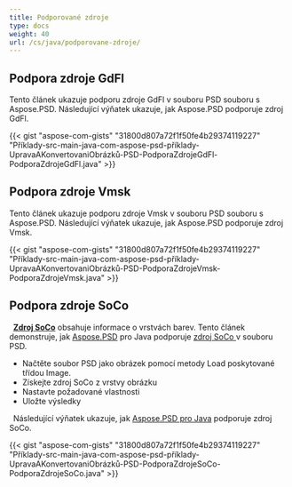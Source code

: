```yaml
---
title: Podporované zdroje
type: docs
weight: 40
url: /cs/java/podporovane-zdroje/
---
```



## **Podpora zdroje GdFl**
Tento článek ukazuje podporu zdroje GdFl v souboru PSD souboru s Aspose.PSD. Následující výňatek ukazuje, jak Aspose.PSD podporuje zdroj GdFl.

{{< gist "aspose-com-gists" "31800d807a72f1f50fe4b29374119227" "Příklady-src-main-java-com-aspose-psd-příklady-UpravaAKonvertovaniObrázků-PSD-PodporaZdrojeGdFl-PodporaZdrojeGdFl.java" >}}
## **Podpora zdroje Vmsk**
Tento článek ukazuje podporu zdroje Vmsk v souboru PSD souboru s Aspose.PSD. Následující výňatek ukazuje, jak Aspose.PSD podporuje zdroj Vmsk.



{{< gist "aspose-com-gists" "31800d807a72f1f50fe4b29374119227" "Příklady-src-main-java-com-aspose-psd-příklady-UpravaAKonvertovaniObrázků-PSD-PodporaZdrojeVmsk-PodporaZdrojeVmsk.java" >}}


## **Podpora zdroje SoCo**


` `[**Zdroj SoCo**](https://reference.aspose.com/java/psd/com.aspose.psd.fileformats.psd.layers.layerresources/SoCoResource) obsahuje informace o vrstvách barev. Tento článek demonstruje, jak [Aspose.PSD](https://products.aspose.com/psd) pro Java podporuje [zdroj SoCo ](https://reference.aspose.com/java/psd/com.aspose.psd.fileformats.psd.layers.layerresources/SoCoResource) v souboru PSD. 



- Načtěte soubor PSD jako obrázek pomocí metody Load poskytované třídou Image.
- Získejte zdroj SoCo z vrstvy obrázku
- Nastavte požadované vlastnosti
- Uložte výsledky



` `Následující výňatek ukazuje, jak [Aspose.PSD pro Java](https://products.aspose.com/psd/java) podporuje zdroj SoCo. 



{{< gist "aspose-com-gists" "31800d807a72f1f50fe4b29374119227" "Příklady-src-main-java-com-aspose-psd-příklady-UpravaAKonvertovaniObrázků-PSD-PodporaZdrojeSoCo-PodporaZdrojeSoCo.java" >}}










